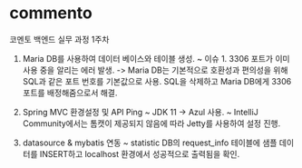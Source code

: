 # commento
코멘토 백엔드 실무 과정 1주차

1. Maria DB를 사용하여 데이터 베이스와 테이블 생성.
    ~ 이슈 1. 3306 포트가 이미 사용 중을 알리는 에러 발생.
              -> Maria DB는 기본적으로 호환성과 편의성을 위해 SQL과 같은 포트 번호를 기본값으로 사용.
                 SQL을 삭제하고 Maria DB에게 3306 포트를 배정해줌으로서 해결.
 
3. Spring MVC 환경설정 및 API Ping
    ~ JDK 11 -> Azul 사용.
    ~ IntelliJ Community에서는 톰캣이 제공되지 않음에 따라 Jetty를 사용하여 설정 진행.

4. datasource & mybatis 연동
    ~ statistic DB의 request_info 테이블에 샘플 데이터를 INSERT하고 localhost 환경에서 성공적으로 출력됨을 확인.
